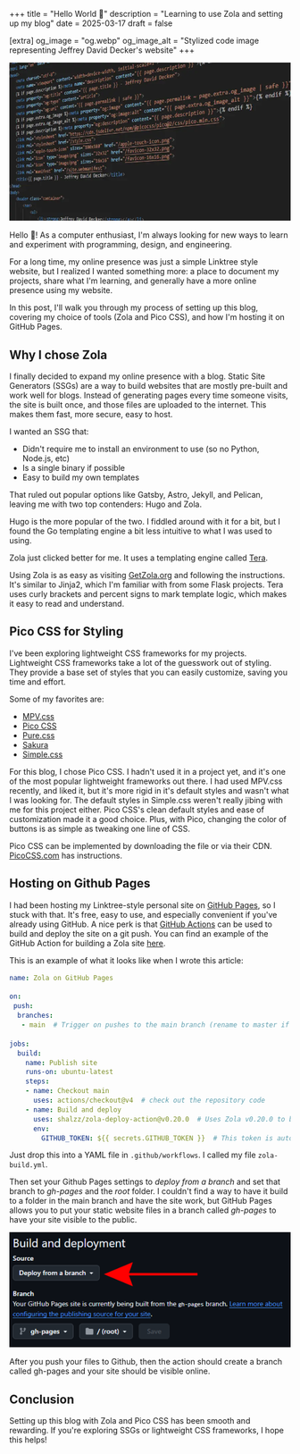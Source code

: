 +++
title = "Hello World 👋"
description = "Learning to use Zola and setting up my blog"
date = 2025-03-17
draft = false

[extra]
og_image = "og.webp"
og_image_alt = "Stylized code image representing Jeffrey David Decker's website"
+++

![Stylized code image representing Jeffrey David Decker's website](code.webp)

Hello 👋! As a computer enthusiast, I'm always looking for new ways to learn and experiment with programming, design, and engineering.

For a long time, my online presence was just a simple Linktree style website, but I realized I wanted something more: a place to document my projects, share what I'm learning, and generally have a more online presence using my website.

In this post, I'll walk you through my process of setting up this blog, covering my choice of tools (Zola and Pico CSS), and how I'm hosting it on GitHub Pages.

## Why I chose Zola

I finally decided to expand my online presence with a blog. Static Site Generators (SSGs) are a way to build websites that are mostly pre-built and work well for blogs. Instead of generating pages every time someone visits, the site is built once, and those files are uploaded to the internet. This makes them fast, more secure, easy to host.

I wanted an SSG that:

* Didn't require me to install an environment to use (so no Python, Node.js, etc)
* Is a single binary if possible
* Easy to build my own templates

That ruled out popular options like Gatsby, Astro, Jekyll, and Pelican, leaving me with two top contenders: Hugo and Zola.

Hugo is the more popular of the two. I fiddled around with it for a bit, but I found the Go templating engine a bit less intuitive to what I was used to using.

Zola just clicked better for me. It uses a templating engine called [Tera](https://keats.github.io/tera/docs/).

Using Zola is as easy as visiting [GetZola.org](https://www.getzola.org/) and following the instructions. It's similar to Jinja2, which I'm familiar with from some Flask projects. Tera uses curly brackets and percent signs to mark template logic, which makes it easy to read and understand.

## Pico CSS for Styling

I've been exploring lightweight CSS frameworks for my projects. Lightweight CSS frameworks take a lot of the guesswork out of styling. They provide a base set of styles that you can easily customize, saving you time and effort.

Some of my favorites are:

* [MPV.css](https://andybrewer.github.io/mvp/)
* [Pico CSS](https://picocss.com/)
* [Pure.css](https://purecss.io/)
* [Sakura](https://oxal.org/projects/sakura/)
* [Simple.css](https://simplecss.org/)

For this blog, I chose Pico CSS. I hadn't used it in a project yet, and it's one of the most popular lightweight frameworks out there. I had used MPV.css recently, and liked it, but it's more rigid in it's default styles and wasn't what I was looking for. The default styles in Simple.css weren't really jibing with me for this project either. Pico CSS's clean default styles and ease of customization made it a good choice. Plus, with Pico, changing the color of buttons is as simple as tweaking one line of CSS.

Pico CSS can be implemented by downloading the file or via their CDN. [PicoCSS.com](https://picocss.com/) has instructions.

## Hosting on Github Pages

I had been hosting my Linktree-style personal site on [GitHub Pages](https://pages.github.com/), so I stuck with that. It's free, easy to use, and especially convenient if you've already using GitHub. A nice perk is that [GitHub Actions](https://github.com/features/actions) can be used to build and deploy the site on a git push. You can find an example of the GitHub Action for building a Zola site [here](https://github.com/marketplace/actions/zola-deploy-to-pages).

This is an example of what it looks like when I wrote this article:

``` yaml
name: Zola on GitHub Pages

on: 
 push:
  branches:
   - main  # Trigger on pushes to the main branch (rename to master if that is what your main branch is called)

jobs:
  build:
    name: Publish site
    runs-on: ubuntu-latest
    steps:
    - name: Checkout main
      uses: actions/checkout@v4  # check out the repository code
    - name: Build and deploy
      uses: shalzz/zola-deploy-action@v0.20.0  # Uses Zola v0.20.0 to build the site
      env:
        GITHUB_TOKEN: ${{ secrets.GITHUB_TOKEN }}  # This token is automatically provided by GitHub for deployment
```

Just drop this into a YAML file in `.github/workflows`. I called my file `zola-build.yml`.

Then set your Github Pages settings to *deploy from a branch* and set that branch to *gh-pages* and the *root* folder. I couldn't find a way to have it build to a folder in the main branch and have the site work, but GitHub Pages allows you to put your static website files in a branch called *gh-pages* to have your site visible to the public.

![GitHub Pages settings: 'Deploy from a branch' configuration](deploy%20from%20a%20branch.webp)

After you push your files to Github, then the action should create a branch called gh-pages and your site should be visible online.

## Conclusion

Setting up this blog with Zola and Pico CSS has been smooth and rewarding. If you're exploring SSGs or lightweight CSS frameworks, I hope this helps!
